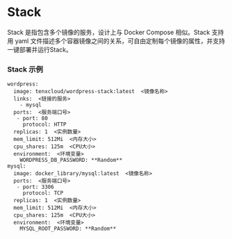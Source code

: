 # Stack
Stack 是指包含多个镜像的服务，设计上与 Docker Compose 相似。Stack 支持用 yaml 文件描述多个容器镜像之间的关系，可自由定制每个镜像的属性，并支持一键部署并运行Stack。

### Stack 示例
```
wordpress:
  image: tenxcloud/wordpress-stack:latest  <镜像名称>
  links:  <链接的服务>
    - mysql
  ports:  <服务端口号>
   - port: 80
     protocol: HTTP
  replicas: 1  <实例数量>
  mem_limit: 512Mi  <内存大小>
  cpu_shares: 125m  <CPU大小>
  environment:  <环境变量>
    WORDPRESS_DB_PASSWORD: **Random**
mysql:
  image: docker_library/mysql:latest  <镜像名称>
  ports:  <服务端口号>
   - port: 3306
     protocol: TCP
  replicas: 1  <实例数量>
  mem_limit: 512Mi  <内存大小>
  cpu_shares: 125m  <CPU大小>
  environment:  <环境变量>
    MYSQL_ROOT_PASSWORD: **Random**
```
